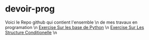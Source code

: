 # devoir-prog

Voici le Repo github qui contient l'ensemble \n
de mes travaux en programation \n
[Exercise Sur les base de Python](exercise/les-base/) \n
[Exercise Sur Les Structure Conditionelle](exercise/struct-condi/) \n
